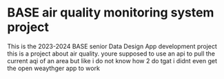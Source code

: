 # BASE air quality monitoring system project
This is the 2023-2024 BASE senior Data Design App development project
this is a project about air quality. youre supposed to use an api to pull the current aqi of an area but like i do not know how 2 do tgat i didnt even get the open weaythger app to work
